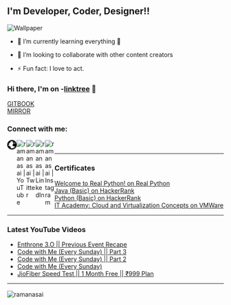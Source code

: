 



## I'm Developer, Coder, Designer!!
![Wallpaper](https://user-images.githubusercontent.com/34919781/201510115-571ab1d2-fcf4-4f32-a9a8-f6680e2027b6.png)
- 🌱 I’m currently learning everything 🤣
- 👯 I’m looking to collaborate with other content creators

- ⚡ Fun fact: I love to act.

### Hi there, I'm on -[linktree][linktr] 👋

[GITBOOK](https://sairamana.gitbook.io/)
<br/>
[MIRROR](https://mirror.xyz/0x16e81e7f09bF6D12124bf4Bb8a1d29F3f98EB077)

### Connect with me:

[<img align="left" alt="codeSTACKr.com" width="22px" src="https://raw.githubusercontent.com/iconic/open-iconic/master/svg/globe.svg" />][website]
[<img align="left" alt="ramanasai | YouTube" width="22px" src="https://cdn.jsdelivr.net/npm/simple-icons@v3/icons/youtube.svg" />][youtube]
[<img align="left" alt="ramanasai | Twitter" width="22px" src="https://cdn.jsdelivr.net/npm/simple-icons@v3/icons/twitter.svg" />][twitter]
[<img align="left" alt="ramanasai | LinkedIn" width="22px" src="https://cdn.jsdelivr.net/npm/simple-icons@v3/icons/linkedin.svg" />][linkedin]
[<img align="left" alt="ramanasai | Instagram" width="22px" src="https://cdn.jsdelivr.net/npm/simple-icons@v3/icons/instagram.svg" />][instagram]

<br />

---
### Certificates
<a href="https://realpython.com/certificates/91f5ad51-1366-40d0-9957-f8e9249f6651/">Welcome to Real Python! on Real Python</a>
<br />
<a href="https://www.hackerrank.com/certificates/c470cd21b3cf">Java (Basic) on HackerRank</a>
<br />
<a href="https://www.hackerrank.com/certificates/e886846cb56e">Python (Basic) on HackerRank</a>
<br />
<a href="https://www.youracclaim.com/badges/004e579a-d2b9-457b-8fb3-837e5d1414b8/public_url">IT Academy: Cloud and Virtualization Concepts on VMWare</a>
<br />
<a href="https://docs.microsoft.com/en-gb/users/sairamana-9090/"></a>

---
### Latest YouTube Videos
<!-- YOUTUBE:START -->
- [Enthrone 3.O || Previous Event Recape](https://www.youtube.com/watch?v=t-3l5yCcRRU)
- [Code with Me (Every Sunday) || Part 3](https://www.youtube.com/watch?v=lPbRDLgtO4g)
- [Code with Me (Every Sunday) || Part 2](https://www.youtube.com/watch?v=NvB_lqWYvC4)
- [Code with Me (Every Sunday)](https://www.youtube.com/watch?v=ie7IHnhLzXs)
- [JioFiber Speed Test || 1 Month Free || ₹999 Plan](https://www.youtube.com/watch?v=qZ-FSfiuhm0)
<!-- YOUTUBE:END -->


---
<img align="center" alt="ramanasai" src="https://github-readme-stats.vercel.app/api?username=ramanasai&show_icons=true&hide_border=true">


[website]: https://ramana-portfolio.netlify.app/
[twitter]: https://twitter.com/sai_ramana_1999
[youtube]: https://youtube.com/channel/UCyIIDogKCRFFeNdJSIzqmBw
[instagram]: https://www.instagram.com/kalki_rmn/
[linkedin]: https://www.linkedin.com/in/sairamana1999/
[webdevplaylist]: https://www.youtube.com/channel/UCyIIDogKCRFFeNdJSIzqmBw
[linktr]: https://linktr.ee/SaiRamana1999
[hackerrank]: https://www.hackerrank.com/kingofkingsaira1
[Mirror]: https://mirror.xyz/0x16e81e7f09bF6D12124bf4Bb8a1d29F3f98EB077
